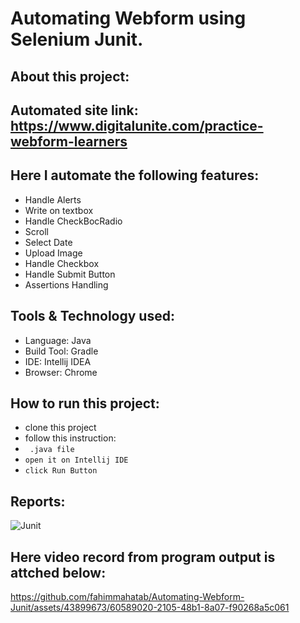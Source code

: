 # Automating Webform using Selenium Junit.
## About this project:
## Automated site link: https://www.digitalunite.com/practice-webform-learners
## Here I automate the following features:
- Handle Alerts
- Write on textbox
- Handle CheckBocRadio
- Scroll
- Select Date
- Upload Image
- Handle Checkbox
- Handle Submit Button
- Assertions Handling
  
## Tools & Technology used:
- Language: Java
- Build Tool: Gradle
- IDE: Intellij IDEA
- Browser: Chrome

## How to run this project:
- clone this project
- follow this instruction:
- ```  .java file ```
- ``` open it on Intellij IDE ```
- ``` click Run Button ```
  
## Reports:
![Junit](https://github.com/fahimmahatab/Automating-Webform-Junit/assets/43899673/bb63d9d9-0cf7-4ebd-a1b2-d7120e7b9ee8)

## Here video record from program output is attched below:
https://github.com/fahimmahatab/Automating-Webform-Junit/assets/43899673/60589020-2105-48b1-8a07-f90268a5c061

